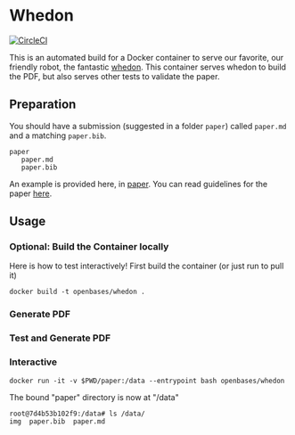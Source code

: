 # Whedon

[![CircleCI](https://circleci.com/gh/openbases/whedon.svg?style=svg)](https://circleci.com/gh/openbases/whedon)

This is an automated build for a Docker container to serve our favorite, our
friendly robot, the fantastic [whedon](https://www.github.com/openjournals/whedon).
This container serves whedon to build the PDF, but also serves other tests 
to validate the paper.

## Preparation

You should have a submission (suggested in a folder `paper`) called `paper.md`
and a matching `paper.bib`.

```
paper
   paper.md
   paper.bib
```

An example is provided here, in [paper](paper). You can read guidelines for the
paper [here](https://joss.readthedocs.io/en/latest/submitting.html).


## Usage

### Optional: Build the Container locally
Here is how to test interactively! First build the container (or just run to pull 
it)

```
docker build -t openbases/whedon .
```

### Generate PDF

### Test and Generate PDF

### Interactive

```
docker run -it -v $PWD/paper:/data --entrypoint bash openbases/whedon
```

The bound "paper" directory is now at "/data"

```
root@7d4b53b102f9:/data# ls /data/
img  paper.bib  paper.md
```
